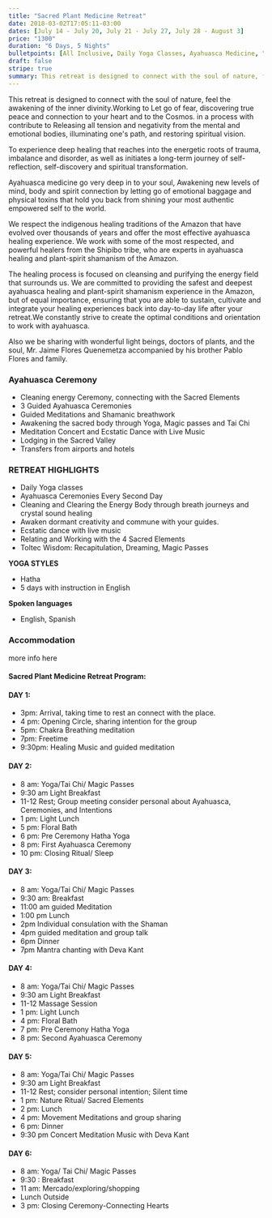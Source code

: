 ```yaml
---
title: "Sacred Plant Medicine Retreat"
date: 2018-03-02T17:05:11-03:00
dates: [July 14 - July 20, July 21 - July 27, July 28 - August 3]
price: "1300"
duration: "6 Days, 5 Nights"
bulletpoints: [All Inclusive, Daily Yoga Classes, Ayahuasca Medicine, "Local, Organic Meals"]
draft: false
stripe: true
summary: This retreat is designed to connect with the soul of nature, feel the awakening of the inner divinity. Working to Let go of fear, discovering true  peace and connection to your heart and to the Cosmos.
---
```

This retreat is designed to connect with the soul of nature, feel the awakening of the inner divinity.Working to Let go of fear, discovering true  peace and connection to your heart and to the Cosmos. in a process with contribute to  Releasing  all tension and negativity from the mental and emotional bodies, illuminating one's path, and restoring spiritual vision.
	
To experience deep healing that reaches into the energetic roots of trauma, imbalance and disorder, as well as initiates a long-term journey of self-reflection, self-discovery and spiritual transformation.

Ayahuasca medicine go very deep in to your soul,  Awakening  new levels of mind, body and spirit connection by letting go of emotional baggage and physical toxins that hold you back from shining your most authentic empowered self to the world. 

We  respect the indigenous healing traditions of the Amazon that have evolved over thousands of years and offer the most effective ayahuasca healing experience. We work with some of the most respected, and powerful healers from the Shipibo tribe, who are experts in ayahuasca healing and plant-spirit shamanism of the Amazon.

The healing process is focused on cleansing and purifying the energy field that surrounds us. We are committed to providing the safest and deepest ayahuasca healing and plant-spirit shamanism experience in the Amazon, but of equal importance, ensuring that you are able to sustain, cultivate and integrate your healing experiences back into day-to-day life after your retreat.We constantly strive to create the optimal conditions and orientation to work with ayahuasca.

Also we be sharing with wonderful light beings, doctors of plants, and the soul, Mr. Jaime Flores Quenemetza accompanied by his brother Pablo Flores and family. 


### Ayahuasca Ceremony
* Cleaning energy Ceremony, connecting with the Sacred  Elements
* 3 Guided Ayahuasca Ceremonies  
* Guided Meditations and Shamanic breathwork
* Awakening the sacred body through Yoga, Magic passes and Tai Chi
* Meditation Concert and Ecstatic Dance with Live Music
* Lodging in the Sacred Valley
* Transfers from airports and hotels

### RETREAT HIGHLIGHTS

* Daily Yoga classes
* Ayahuasca Ceremonies Every Second Day
* Cleaning and Clearing the Energy Body through  breath journeys and crystal sound healing 
* Awaken dormant creativity and commune with your guides.
* Ecstatic dance with live music
* Relating and Working with the 4 Sacred Elements 
* Toltec Wisdom: Recapitulation, Dreaming, Magic Passes




**YOGA STYLES**

* Hatha
* 5 days with instruction in English

**Spoken languages**

* English, Spanish

### Accommodation

more info here 

 

#### Sacred Plant Medicine Retreat Program:

#### DAY 1:  
* 3pm:  Arrival, taking time to rest an connect with the place.
* 4 pm: Opening Circle, sharing intention for the group
* 5pm:  Chakra Breathing meditation
* 7pm:  Freetime
* 9:30pm:  Healing Music and guided meditation

#### DAY 2:
* 8 am: Yoga/Tai Chi/ Magic Passes
* 9:30 am Light Breakfast
* 11-12 Rest; Group meeting consider personal about Ayahuasca, Ceremonies, and Intentions
* 1 pm:  Light Lunch
* 5 pm: Floral Bath
* 6 pm: Pre Ceremony Hatha Yoga
* 8 pm: First Ayahuasca Ceremony
* 10 pm: Closing Ritual/ Sleep

#### DAY 3:
* 8 am: Yoga/Tai Chi/ Magic Passes
* 9:30 am: Breakfast
* 11:00 am  guided Meditation 
* 1:00 pm Lunch
* 2pm  Individual consulation with the Shaman
* 4pm guided meditation and group talk
* 6pm Dinner
* 7pm Mantra chanting with Deva Kant


#### DAY 4:
* 8 am: Yoga/Tai Chi/ Magic Passes
* 9:30 am Light Breakfast
* 11-12 Massage Session
* 1 pm: Light Lunch
* 4 pm: Floral Bath
* 7 pm: Pre Ceremony Hatha Yoga
* 8 pm: Second Ayahuasca Ceremony


#### DAY 5:
* 8 am: Yoga/Tai Chi/ Magic Passes
* 9:30 am Light Breakfast
* 11-12 Rest; consider personal intention; Silent time
* 1 pm: Nature Ritual/ Sacred Elements
* 2 pm: Lunch
* 4 pm: Movement Meditations and group sharing
* 6 pm: Dinner
* 9:30 pm Concert Meditation Music with Deva Kant


#### DAY 6:
* 8 am: Yoga/ Tai Chi/ Magic Passes
* 9:30 :  Breakfast
* 11 am: Mercado/exploring/shopping 
* Lunch Outside
* 3 pm: Closing Ceremony-Connecting Hearts
